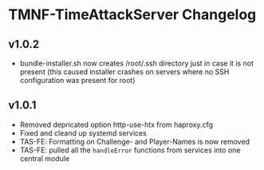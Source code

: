 # TMNF-TimeAttackServer Changelog

## v1.0.2

  * bundle-installer.sh now creates /root/.ssh directory just in case it is not present (this caused installer crashes on servers where no SSH configuration was present for root)

## v1.0.1

  * Removed depricated option http-use-htx from haproxy.cfg
  * Fixed and cleand up systemd services
  * TAS-FE: Formatting on Challenge- and Player-Names is now removed
  * TAS-FE: pulled all the `handleError` functions from services into one central module